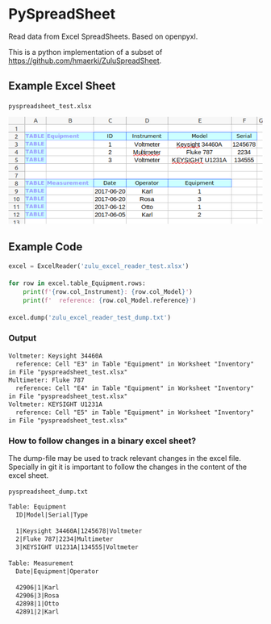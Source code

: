 # PySpreadSheet
Read data from Excel SpreadSheets. Based on openpyxl.

This is a python implementation of a subset of https://github.com/hmaerki/ZuluSpreadSheet.

## Example Excel Sheet

`pyspreadsheet_test.xlsx`

![Kiku](images/tables.png)

## Example Code

```python
excel = ExcelReader('zulu_excel_reader_test.xlsx')

for row in excel.table_Equipment.rows:
    print(f'{row.col_Instrument}: {row.col_Model}')
    print(f'  reference: {row.col_Model.reference}')

excel.dump('zulu_excel_reader_test_dump.txt')
```

### Output

```text
Voltmeter: Keysight 34460A
  reference: Cell "E3" in Table "Equipment" in Worksheet "Inventory" in File "pyspreadsheet_test.xlsx"
Multimeter: Fluke 787
  reference: Cell "E4" in Table "Equipment" in Worksheet "Inventory" in File "pyspreadsheet_test.xlsx"
Voltmeter: KEYSIGHT U1231A
  reference: Cell "E5" in Table "Equipment" in Worksheet "Inventory" in File "pyspreadsheet_test.xlsx"
```

### How to follow changes in a binary excel sheet?

The dump-file may be used to track relevant changes in the excel file. Specially in git it is important to follow the changes in the content of the excel sheet.

`pyspreadsheet_dump.txt`
```text
Table: Equipment
  ID|Model|Serial|Type

  1|Keysight 34460A|1245678|Voltmeter
  2|Fluke 787|2234|Multimeter
  3|KEYSIGHT U1231A|134555|Voltmeter

Table: Measurement
  Date|Equipment|Operator

  42906|1|Karl
  42906|3|Rosa
  42898|1|Otto
  42891|2|Karl
```

